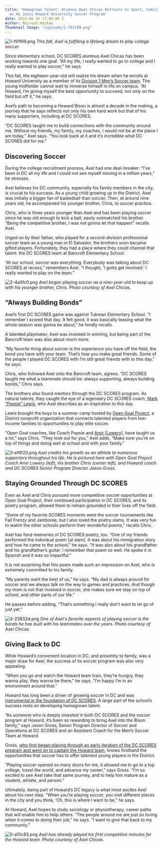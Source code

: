 ```yaml
---
title: 'Homegrown Talent: Alumnus Axel Chicas Reflects on Sport, Family, and Community
  as He Joins Howard University Soccer Program'
date: 2023-08-16 17:00:00 Z
Author: Mairead MacRae
Thumbnail Image: "/uploads/1-f91f99.png"
---
```


![1-f91f99.png](/uploads/1-f91f99.png)
*This fall, Axel is fulfilling a lifelong dream to play college soccer.*





















Since elementary school, DC SCORES alumnus Axel Chicas has been working towards one goal. “All my life, I really wanted to go to college and I really wanted to play soccer,” he says.

This fall, the eighteen-year-old will realize his dream when he enrolls at Howard University as a member of its [Division 1 Men’s Soccer team](https://hubison.com/sports/mens-soccer). The young midfielder cannot wait to immerse himself in life on campus. “At Howard, I’m giving myself the best opportunity to succeed, not only on the field but off it,” he says.

Axel’s path to becoming a Howard Bison is almost a decade in the making, a journey that he says reflects not only his own hard work but that of his many supporters, including at DC SCORES.

“DC SCORES taught me to build connections with the community around me. Without my friends, my family, my coaches, I would not be at the place I am today,” Axel says. “You look back at it and it’s incredible what DC SCORES did for me.”

## Discovering Soccer

During the college recruitment process, Axel had one deal-breaker: “I’ve been in DC all my life and I could not see myself moving in a million years,” he stresses.

Axel believes his DC community, especially his family members in the city, is crucial to his success. As a young child growing up in the District, Axel was initially a bigger fan of basketball than soccer. Then, at around nine years old, he accompanied his younger brother, Chris, to soccer practice.

Chris, who is three years younger than Axel and has been playing soccer since he was old enough to kick a ball, easily outmatched his brother. “Being the competitive brother, I was not gonna let that happen!” recalls Axel.

Urged on by their father, who played for a second-division professional soccer team as a young man in El Salvador, the brothers soon became gifted players. Fortunately, they had a place where they could channel that talent: the DC SCORES team at Bancroft Elementary School.

“At our school, soccer was everything. Everybody was talking about DC SCORES at recess,” remembers Axel. “I thought, ‘I gotta get involved.’ I really wanted to play on the team.”

![2-4a0fc0.png](/uploads/2-4a0fc0.png)
*Axel began playing soccer as a nine-year-old to keep up with his younger brother, Chris. Photo courtesy of Axel Chicas.*

## “Always Building Bonds”

Axel’s first DC SCORES game was against Tubman Elementary School. “I remember I scored that day. It felt good, it was basically teasing what the whole season was gonna be about,” he fondly recalls.

A talented playmaker, Axel was invested in winning, but being part of the Bancroft team was also about much more.

“My favorite thing about soccer is the experience you have off the field, the bond you have with your team. That’s how you make great friends. Some of the people I played DC SCORES with I’m still great friends with to this day,” he says.

Chris, who followed Axel onto the Bancroft team, agrees. “DC SCORES taught me what a teammate should be: always supporting, always building bonds,” Chris says.

The brothers also found mentors through the DC SCORES program. As natural talents, they caught the eye of a legendary DC SCORES coach, [Mark “Popsie” Lewis](https://columbiaheightsinsider.com/meet-your-neighbors-coach-popsie-of-dc/), who Axel describes as an inspiration to this day.

Lewis brought the boys to a summer camp hosted by [Open Goal Project](https://www.opengoalproject.org/), a District nonprofit organization that connects talented players from low-income families to opportunities to play elite soccer.

“Open Goal coaches, like Coach Popsie and [Amir \[Lowery\]](https://www.opengoalproject.org/our-team-1), have taught us a lot,” says Chris. “They look out for you,” Axel adds, “Make sure you’re on top of things and doing well at school and with your family.”

![3-ef6f20.png](/uploads/3-ef6f20.png)
*Axel credits his growth as an athlete to numerous supporters throughout his life. He is pictured here with Open Goal Project Coach Amir Lowery (left), his brother Chris (center left), and Howard coach and DC SCORES Senior Program Director Jason Gross.*

## Staying Grounded Through DC SCORES

Even as Axel and Chris pursued more competitive soccer opportunities at Open Goal Project, their continued participation in DC SCORES, and its poetry program, allowed them to remain grounded in their lives off the field.

“Some of my favorite SCORES moments were the soccer tournaments like Fall Frenzy and Jamboree, but I also loved the poetry slams. It was very fun to watch the other schools perform their wonderful poems,” recalls Chris.

Axel has fond memories of DC SCORES poetry, too. “One of my friends performed the individual poem \[at slam\]. It was about his immigration story and how he came to the school,” he says. “It was also about his grandfather and his grandfather’s guitar. I remember that poem so well. He spoke it in Spanish and it was so impactful.”

It is not surprising that this poem made such an impression on Axel, who is extremely committed to his family.

“My parents want the best of us,” he says. “My dad is always around for soccer and we always talk on the way to games and practices. And though my mom is not that involved in soccer, she makes sure we stay on top of school, and other parts of our life.”

He pauses before adding, “That’s something I really don’t want to let go of just yet.”

![4-23832d.png](/uploads/4-23832d.png)
*One of Axel's favorite aspects of playing soccer is the bonds he has built with his teammates over the years. Photo courtesy of Axel Chicas.*

## Giving Back to DC

While Howard’s convenient location in DC, and proximity to family, was a major draw for Axel, the success of its soccer program was also very appealing.

“When you go and watch the Howard team train, they’re hungry, they wanna play, they wanna be there,” he says. “I’m happy I’m in an environment around that.”

Howard has long been a driver of growing soccer in DC and was [instrumental in the foundation of DC SCORES](https://www.dcscores.org/blog/2023/02/the-worlds-game-in-chocolate-city-how-howard-university-and-dc-scores-grew-a-grassroots-soccer-movement-in-washington-dc). A large part of the school’s success rests on developing homegrown talent.

“As someone who is deeply invested in both DC SCORES and the soccer program at Howard, it’s been so rewarding to bring Axel into the Bison family,” says Jason Gross, Senior Program Director of Soccer and Operations at DC SCORES and an Assistant Coach for the Men’s Soccer Team at Howard.

Gross, [who first began playing through an early iteration of the DC SCORES program and went on to captain the Howard team](https://www.dcscores.org/blog/2023/02/the-worlds-game-in-chocolate-city-how-howard-university-and-dc-scores-grew-a-grassroots-soccer-movement-in-washington-dc), knows firsthand the opportunities that soccer has to offer talented young players in the District.

“Playing soccer opened so many doors for me, it allowed me to go to a top college, travel the world, and advance my career,” says Gross. “I’m so excited to see Axel take that same journey, and to help him mature as a student, athlete, and person.”

Ultimately, being part of Howard’s DC legacy is what most excites Axel about his next step. “When you’re playing soccer, you visit different places in the city and you think, ‘Oh, this is where I want to be,” he says.

At Howard, Axel hopes to study sociology or physiotherapy, career paths that will enable him to help others. “The people around me are just so loving when it comes to doing their job,” he says. “I want to give that back to my community.”

![5-a10c83.png](/uploads/5-a10c83.png)
*Axel has already played his first competitive minutes for the Howard team. Photo courtesy of Axel Chicas.*